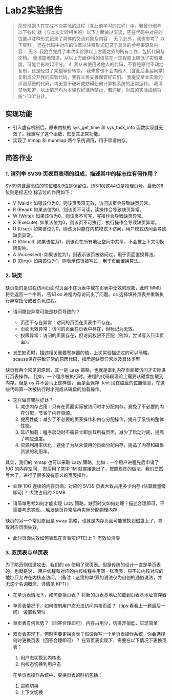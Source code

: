 
# Lab2实验报告
>荣誉准则
    1.在完成本次实验的过程（含此前学习的过程）中，我曾分别与 以下各位 就（与本次实验相关的）以下方面做过交流，还在代码中对应的位置以注释形式记录了具体的交流对象及内容：
        无
    2.此外，我也参考了 以下资料 ，还在代码中对应的位置以注释形式记录了具体的参考来源及内容：
        无
        3. 我独立完成了本次实验除以上方面之外的所有工作，包括代码与文档。 我清楚地知道，从以上方面获得的信息在一定程度上降低了实验难度，可能会影响起评分。
        4. 我从未使用过他人的代码，不管是原封不动地复制，还是经过了某些等价转换。 我未曾也不会向他人（含此后各届同学）复制或公开我的实验代码，我有义务妥善保管好它们。 我提交至本实验的评测系统的代码，均无意于破坏或妨碍任何计算机系统的正常运转。 我清楚地知道，以上情况均为本课程纪律所禁止，若违反，对应的实验成绩将按“-100”分计。

## 实现功能
- 引入虚存机制后，原来内核的 sys_get_time 和 sys_task_info 函数实现就无效了。我重写了这个函数，恢复其正常功能。
- 实现了 mmap 和 munmap 两个系统调用，用于申请内存。
## 简答作业
### 1. 请列举 SV39 页表页表项的组成，描述其中的标志位有何作用？

SV39包含最高位的10位和8,9位是保留位，[53:10]这44位是物理页号，最低的8位则是标志位
标志位的作用如下：

- V (Valid): 如果该位为0，则该页表项无效，访问该页会导致缺页异常。
- R (Read): 如果该位为0，则该页不可读，读操作会导致缺页异常。
- W (Write): 如果该位为0，则该页不可写，写操作会导致缺页异常。
- X (Execute): 如果该位为0，则该页不可执行，执行操作会导致缺页异常。
- U (User): 如果该位为0，则该页只能在内核模式下访问，用户模式访问会导致缺页异常。
- G (Global): 如果该位为1，则该页在所有地址空间中共享，不会被上下文切换所影响。
- A (Accessed): 如果该位为1，则表示该页被访问过，用于页面置换算法。
- D (Dirty): 如果该位为1，则表示该页被写过，用于页面置换算法。

### 2. 缺页
缺页指的是进程访问页面时页面不在页表中或在页表中无效的现象，此时 MMU 将会返回一个中断， 告知 os 进程内存访问出了问题。os 选择填补页表并重新执行异常指令或者杀死进程。

- 请问哪些异常可能是缺页导致的？
    - 页面不存在异常：访问的页面在页表中不存在。
    - 页面无效异常：访问的页面在页表中存在，但标记为无效。
    - 权限异常：访问的页面存在，但访问权限不匹配（例如，尝试写入只读页面）。

- 发生缺页时，描述相关重要寄存器的值，上次实验描述过的可以简略。
    scause保存导致异常的原因代码，指示是缺页异常以及具体类型

缺页有两个常见的原因，其一是 Lazy 策略，也就是直到内存页面被访问才实际进行页表操作。 比如，一个程序被执行时，进程的代码段理论上需要从磁盘加载到内存。但是 os 并不会马上这样做， 而是会保存 .text 段在磁盘的位置信息，在这些代码第一次被执行时才完成从磁盘的加载操作。

- 这样做有哪些好处？
    1. 减少内存占用：只有在页面实际被访问时才分配内存，避免了不必要的内存分配，节省了内存资源。
    2. 提高性能：减少了不必要的页表操作和内存分配操作，提升了系统的整体性能。
    3. 延迟加载：程序启动时不需要立即加载所有页面，减少了启动时间，提高了响应速度。
    4. 资源利用率优化：避免了为从未使用的页面分配内存，提高了内存和磁盘资源的利用率。

其实，我们的 mmap 也可以采取 Lazy 策略，比如：一个用户进程先后申请了 10G 的内存空间， 然后用了其中 1M 就直接退出了。按照现在的做法，我们显然亏大了，进行了很多没有意义的页表操作。

- 处理 10G 连续的内存页面，对应的 SV39 页表大致占用多少内存 (估算数量级即可)？
    大致占用约 20MB

- 请简单思考如何才能实现 Lazy 策略，缺页时又如何处理？描述合理即可，不需要考虑实现。
    触发缺页异常后再实际分配物理内存

缺页的另一个常见原因是 swap 策略，也就是内存页面可能被换到磁盘上了，导致对应页面失效。

- 此时页面失效如何表现在页表项(PTE)上？
    有效位清零

### 3. 双页表与单页表
为了防范侧信道攻击，我们的 os 使用了双页表。但是传统的设计一直是单页表的，也就是说， 用户线程和对应的内核线程共用同一张页表，只不过内核对应的地址只允许在内核态访问。 (备注：这里的单/双的说法仅为自创的通俗说法，并无这个名词概念，详情见 KPTI )
- 在单页表情况下，如何更换页表？
    将新的页表基地址加载到页表基地址寄存器

- 单页表情况下，如何控制用户态无法访问内核页面？（tips:看看上一题最后一问）
    设置权限位

- 单页表有何优势？（回答合理即可）
    内存占用少，切换开销低，实现简单

- 双页表实现下，何时需要更换页表？假设你写一个单页表操作系统，你会选择何时更换页表（回答合理即可）？
    在双页表实现下，需要在以下情况下更换页表：
    1. 用户态切换到内核态
    2. 内核态切换到用户态
    
    在单页表操作系统中，更换页表的时机包括：
    1. 进程切换
    2. 上下文切换